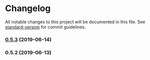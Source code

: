 # Changelog

All notable changes to this project will be documented in this file. See [standard-version](https://github.com/conventional-changelog/standard-version) for commit guidelines.

### [0.5.3](https://github.com/devdigital/inspected/compare/v0.5.2...v0.5.3) (2019-06-14)



### 0.5.2 (2019-06-13)
